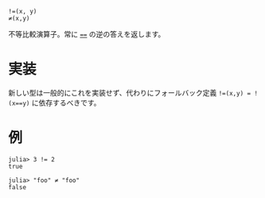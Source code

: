 ```
!=(x, y)
≠(x,y)
```

不等比較演算子。常に [`==`](@ref) の逆の答えを返します。

# 実装

新しい型は一般的にこれを実装せず、代わりにフォールバック定義 `!=(x,y) = !(x==y)` に依存するべきです。

# 例

```jldoctest
julia> 3 != 2
true

julia> "foo" ≠ "foo"
false
```
